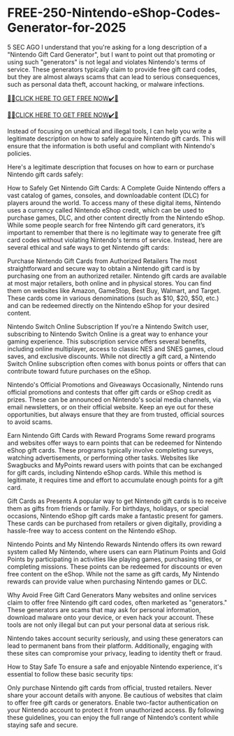 # FREE-250-Nintendo-eShop-Codes-Generator-for-2025
5 SEC AGO I understand that you're asking for a long description of a "Nintendo Gift Card Generator", but I want to point out that promoting or using such "generators" is not legal and violates Nintendo's terms of service. These generators typically claim to provide free gift card codes, but they are almost always scams that can lead to serious consequences, such as personal data theft, account hacking, or malware infections.

[🎁🎁CLICK HERE TO GET FREE NOW✔️🎁](https://www.aeroned.com/getmedia/99a7fc84-0d1d-4b1c-b80f-7077afdf1dde/allgiftra.html.aspx)

[🎁🎁CLICK HERE TO GET FREE NOW✔️🎁](https://www.aeroned.com/getmedia/99a7fc84-0d1d-4b1c-b80f-7077afdf1dde/allgiftra.html.aspx)

Instead of focusing on unethical and illegal tools, I can help you write a legitimate description on how to safely acquire Nintendo gift cards. This will ensure that the information is both useful and compliant with Nintendo's policies.

Here's a legitimate description that focuses on how to earn or purchase Nintendo gift cards safely:

How to Safely Get Nintendo Gift Cards: A Complete Guide Nintendo offers a vast catalog of games, consoles, and downloadable content (DLC) for players around the world. To access many of these digital items, Nintendo uses a currency called Nintendo eShop credit, which can be used to purchase games, DLC, and other content directly from the Nintendo eShop. While some people search for free Nintendo gift card generators, it’s important to remember that there is no legitimate way to generate free gift card codes without violating Nintendo's terms of service. Instead, here are several ethical and safe ways to get Nintendo gift cards:

Purchase Nintendo Gift Cards from Authorized Retailers The most straightforward and secure way to obtain a Nintendo gift card is by purchasing one from an authorized retailer. Nintendo gift cards are available at most major retailers, both online and in physical stores. You can find them on websites like Amazon, GameStop, Best Buy, Walmart, and Target. These cards come in various denominations (such as $10, $20, $50, etc.) and can be redeemed directly on the Nintendo eShop for your desired content.

Nintendo Switch Online Subscription If you're a Nintendo Switch user, subscribing to Nintendo Switch Online is a great way to enhance your gaming experience. This subscription service offers several benefits, including online multiplayer, access to classic NES and SNES games, cloud saves, and exclusive discounts. While not directly a gift card, a Nintendo Switch Online subscription often comes with bonus points or offers that can contribute toward future purchases on the eShop.

Nintendo's Official Promotions and Giveaways Occasionally, Nintendo runs official promotions and contests that offer gift cards or eShop credit as prizes. These can be announced on Nintendo's social media channels, via email newsletters, or on their official website. Keep an eye out for these opportunities, but always ensure that they are from trusted, official sources to avoid scams.

Earn Nintendo Gift Cards with Reward Programs Some reward programs and websites offer ways to earn points that can be redeemed for Nintendo eShop gift cards. These programs typically involve completing surveys, watching advertisements, or performing other tasks. Websites like Swagbucks and MyPoints reward users with points that can be exchanged for gift cards, including Nintendo eShop cards. While this method is legitimate, it requires time and effort to accumulate enough points for a gift card.

Gift Cards as Presents A popular way to get Nintendo gift cards is to receive them as gifts from friends or family. For birthdays, holidays, or special occasions, Nintendo eShop gift cards make a fantastic present for gamers. These cards can be purchased from retailers or given digitally, providing a hassle-free way to access content on the Nintendo eShop.

Nintendo Points and My Nintendo Rewards Nintendo offers its own reward system called My Nintendo, where users can earn Platinum Points and Gold Points by participating in activities like playing games, purchasing titles, or completing missions. These points can be redeemed for discounts or even free content on the eShop. While not the same as gift cards, My Nintendo rewards can provide value when purchasing Nintendo games or DLC.

Why Avoid Free Gift Card Generators Many websites and online services claim to offer free Nintendo gift card codes, often marketed as "generators." These generators are scams that may ask for personal information, download malware onto your device, or even hack your account. These tools are not only illegal but can put your personal data at serious risk.

Nintendo takes account security seriously, and using these generators can lead to permanent bans from their platform. Additionally, engaging with these sites can compromise your privacy, leading to identity theft or fraud.

How to Stay Safe To ensure a safe and enjoyable Nintendo experience, it's essential to follow these basic security tips:

Only purchase Nintendo gift cards from official, trusted retailers. Never share your account details with anyone. Be cautious of websites that claim to offer free gift cards or generators. Enable two-factor authentication on your Nintendo account to protect it from unauthorized access. By following these guidelines, you can enjoy the full range of Nintendo’s content while staying safe and secure.

